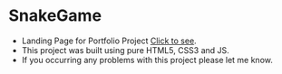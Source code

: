 # SnakeGame
- Landing Page for Portfolio Project [Click to see](https://raulzvulunov.github.io/SnakeGame/).
- This project was built using pure HTML5, CSS3 and JS.
- If you occurring any problems with this project please let me know.
